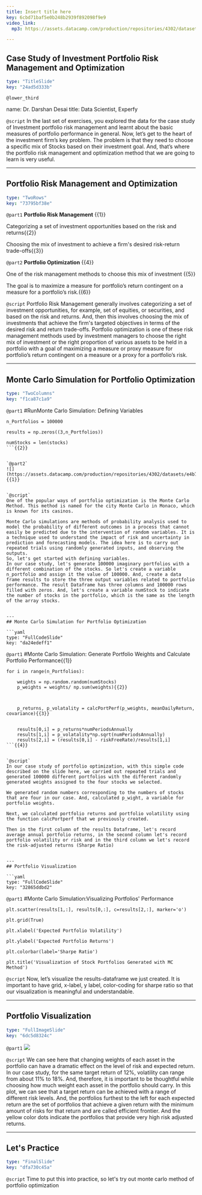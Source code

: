 ```yaml
---
title: Insert title here
key: 6cbd71baf5e0b248b2939f892098f9e9
video_link:
  mp3: https://assets.datacamp.com/production/repositories/4302/datasets/21f7026c9eddae34c30f627ccb81b4250019b9f8/Merged_Slide_Slide_Slide_Slide_Slide_Slide_Slide%20(2).mp3

---
```

## Case Study of Investment Portfolio Risk Management and Optimization

```yaml
type: "TitleSlide"
key: "24ad5d333b"
```

`@lower_third`

name: Dr. Darshan Desai
title: Data Scientist, Experfy 


`@script`
In the last set of exercises, you explored the data for the case study of Investment portfolio risk management and learnt about the basic measures of portfolio performance in general. Now, let’s get to the heart of the investment firm’s key problem. The problem is that they need to choose a specific mix of Stocks based on their investment goal. And, that’s where the portfolio risk management and optimization method that we are going to learn is very useful.


---
## Portfolio Risk Management and Optimization

```yaml
type: "TwoRows"
key: "73795bf38e"
```

`@part1`
**Portfolio Risk Management** {{1}}

 Categorizing a set of investment opportunities based on the risk and returns{{2}}

Choosing the mix of investment to achieve a firm's desired risk-return trade-offs{{3}}


`@part2`
**Portfolio Optimization** {{4}}

One of the risk management methods to choose this mix of investment {{5}}

The goal is to maximize a measure for portfolio’s return contingent on a measure for a portfolio’s risk.{{6}}


`@script`
Portfolio Risk Management generally involves categorizing a set of investment opportunities, for example, set of equities, or securities, and based on the risk and returns. And, then this involves choosing the mix of investments that achieve the firm's targeted objectives in terms of the desired risk and return trade-offs. Portfolio optimization is one of these risk management methods used by investment managers to choose the right mix of investment or the right proportion of various assets to be held in a portfolio with a goal of maximizing a measure or proxy measure for portfolio’s return contingent on a measure or a proxy for a portfolio’s risk.


---
## Monte Carlo Simulation for Portfolio Optimization

```yaml
type: "TwoColumns"
key: "f1ca87c1a9"
```

`@part1`
#RunMonte Carlo Simulation: Defining Variables

```
n_Portfolios = 100000 

results = np.zeros((3,n_Portfolios))

numStocks = len(stocks)
```{{2}}


`@part2`
![](https://assets.datacamp.com/production/repositories/4302/datasets/e4b7fa02ec659b2ef5299bf3675cea6bf6e62211/casino.png) {{1}}


`@script`
One of the popular ways of portfolio optimization is the Monte Carlo Method. This method is named for the city Monte Carlo in Monaco, which is known for its casinos.

Monte Carlo simulations are methods of probability analysis used to model the probability of different outcomes in a process that cannot easily be predicted due to the intervention of random variables. It is a technique used to understand the impact of risk and uncertainty in prediction and forecasting models. The idea here is to carry out repeated trials using randomly generated inputs, and observing the outputs. 
So, let's get started with defining variables.
In our case study, let's generate 100000 imaginary portfolios with a different combination of the stocks. So let's create a variable n_portfolio and assign it the value of 100000. And, create a data frame results to store the three output variables related to portfolio performance. The result Dataframe has three columns and 100000 rows filled with zeros. And, let's create a variable numStock to indicate the number of stocks in the portfolio, which is the same as the length of the array stocks.


---
## Monte Carlo Simulation for Portfolio Optimization

```yaml
type: "FullCodeSlide"
key: "da24edeff1"
```

`@part1`
#Monte Carlo Simulation: Generate Portfolio Weights and Calculate Portfolio Performance{{1}}

```
for i in range(n_Portfolios):

    weights = np.random.random(numStocks)
    p_weights = weights/ np.sum(weights){{2}}

   

    p_returns, p_volatality = calcPortPerf(p_weights, meanDailyReturn, covariance){{3}}


    results[0,i] = p_returns*numPeriodsAnnually
    results[1,i] = p_volatality*np.sqrt(numPeriodsAnnually)
    results[2,i] = (results[0,i] - riskFreeRate)/results[1,i]
```{{4}}


`@script`
In our case study of portfolio optimization, with this simple code described on the slide here, we carried out repeated trials and generated 100000 different portfolios with the different randomly generated weights assigned to the four stocks we selected.

We generated random numbers corresponding to the numbers of stocks that are four in our case. And, calculated p_wight, a variable for portfolio weights.

Next, we calculated portfolio returns and portfolio volatility using the function calcPortperf that we previously created.
 
Then in the first column of the results Dataframe, let's record average annual portfolio returns, in the second column let's record portfolio volatility or risk and in the third column we let's record the risk-adjusted returns (Sharpe Ratio)


---
## Portfolio Visualization

```yaml
type: "FullCodeSlide"
key: "32865ddbd2"
```

`@part1`
#Monte Carlo Simulation:Visualizing Portfolios' Performance
```
plt.scatter(results[1,:], results[0,:], c=results[2,:], marker='o')

plt.grid(True)

plt.xlabel('Expected Portfolio Volatility')

plt.ylabel('Expected Portfolio Returns')

plt.colorbar(label='Sharpe Ratio')

plt.title('Visualization of Stock Portfolios Generated with MC Method')
```


`@script`
Now, let’s visualize the results-dataframe we just created. It is important to have grid, x-label, y label, color-coding for sharpe ratio so that our visualization is meaningful and understandable.


---
## Portfolio Visualization

```yaml
type: "FullImageSlide"
key: "6dc5d8324c"
```

`@part1`
![](https://assets.datacamp.com/production/repositories/4302/datasets/2398dcea6382b83fad4f19ea2fa77d41a44b2ce4/Monte%20Carlo%20Simulation.png)


`@script`
We can see here that changing weights of each asset in the portfolio can have a dramatic effect on the level of risk and expected return. In our case study, for the same target return of 12%, volatility can range from about 11% to 18%. And, therefore, it is important to be thoughtful while choosing how much weight each asset in the portfolio should carry. In this plot, we can see that a target return can be achieved with a range of different risk levels. And, the portfolios furthest to the left for each expected return are the set of portfolios that achieve a given return with the minimum amount of risks for that return and are called efficient frontier. And the yellow color dots indicate the portfolios that provide very high risk adjusted returns.


---
## Let's Practice

```yaml
type: "FinalSlide"
key: "dfa730c45a"
```

`@script`
Time to put this into practice, so let's try out monte carlo method of portfolio optimization

